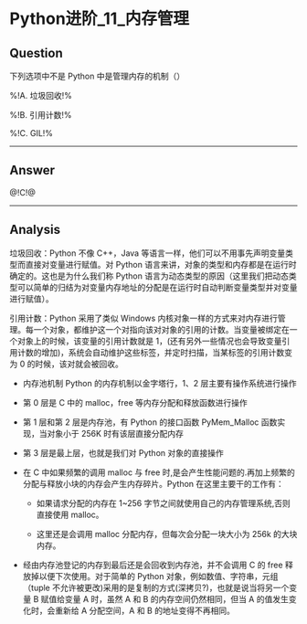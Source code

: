 # Python进阶_11_内存管理

## Question
下列选项中不是 Python 中是管理内存的机制（）

%!A. 垃圾回收!%

%!B. 引用计数!%

%!C. GIL!%

----

## Answer
@!C!@

----

## Analysis

垃圾回收：Python 不像 C++，Java 等语言一样，他们可以不用事先声明变量类型而直接对变量进行赋值。对 Python 语言来讲，对象的类型和内存都是在运行时确定的。这也是为什么我们称 Python 语言为动态类型的原因（这里我们把动态类型可以简单的归结为对变量内存地址的分配是在运行时自动判断变量类型并对变量进行赋值）。

引用计数：Python 采用了类似 Windows 内核对象一样的方式来对内存进行管理。每一个对象，都维护这一个对指向该对对象的引用的计数。当变量被绑定在一个对象上的时候，该变量的引用计数就是 1，(还有另外一些情况也会导致变量引用计数的增加)，系统会自动维护这些标签，并定时扫描，当某标签的引用计数变为 0 的时候，该对就会被回收。

- 内存池机制 Python 的内存机制以金字塔行，1、2 层主要有操作系统进行操作

- 第 0 层是 C 中的 malloc，free 等内存分配和释放函数进行操作

- 第 1 层和第 2 层是内存池，有 Python 的接口函数 PyMem_Malloc 函数实现，当对象小于 256K 时有该层直接分配内存

- 第 3 层是最上层，也就是我们对 Python 对象的直接操作

- 在 C 中如果频繁的调用 malloc 与 free 时,是会产生性能问题的.再加上频繁的分配与释放小块的内存会产生内存碎片。Python 在这里主要干的工作有：

  - 如果请求分配的内存在 1~256 字节之间就使用自己的内存管理系统,否则直接使用 malloc。

  - 这里还是会调用 malloc 分配内存，但每次会分配一块大小为 256k 的大块内存。

- 经由内存池登记的内存到最后还是会回收到内存池，并不会调用 C 的 free 释放掉以便下次使用。对于简单的 Python 对象，例如数值、字符串，元组（tuple 不允许被更改)采用的是复制的方式(深拷贝?)，也就是说当将另一个变量 B 赋值给变量 A 时，虽然 A 和 B 的内存空间仍然相同，但当 A 的值发生变化时，会重新给 A 分配空间，A 和 B 的地址变得不再相同。
